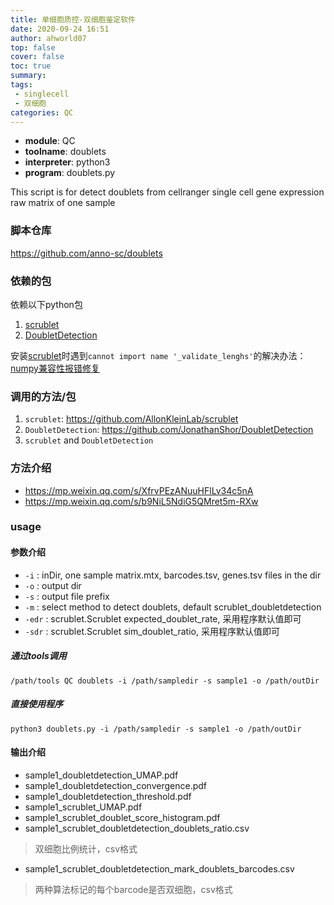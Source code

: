 ```yaml
---
title: 单细胞质控-双细胞鉴定软件
date: 2020-09-24 16:51
author: ahworld07
top: false
cover: false
toc: true
summary: 
tags: 
 - singlecell
 - 双细胞
categories: QC
---
```


* **module**: QC
* **toolname**: doublets
* **interpreter**: python3
* **program**: doublets.py

This script is for detect doublets from cellranger single cell gene expression raw matrix of one sample

### 脚本仓库

https://github.com/anno-sc/doublets

### 依赖的包
依赖以下python包

1. [scrublet](https://github.com/AllonKleinLab/scrublet)
2. [DoubletDetection](https://github.com/JonathanShor/DoubletDetection) 

安装[scrublet](https://github.com/AllonKleinLab/scrublet)时遇到`cannot import name '_validate_lenghs'`的解决办法：[numpy兼容性报错修复](https://mp.weixin.qq.com/s/XfrvPEzANuuHFlLv34c5nA)

### 调用的方法/包

1. `scrublet`: https://github.com/AllonKleinLab/scrublet
2. `DoubletDetection`: https://github.com/JonathanShor/DoubletDetection 
3. `scrublet` and `DoubletDetection`
### 方法介绍

* https://mp.weixin.qq.com/s/XfrvPEzANuuHFlLv34c5nA
* https://mp.weixin.qq.com/s/b9NiL5NdiG5QMret5m-RXw

### usage
#### 参数介绍

* `-i` : inDir, one sample matrix.mtx, barcodes.tsv, genes.tsv files in the dir
* `-o` : output dir
* `-s` : output file prefix
* `-m` : select method to detect doublets, default scrublet_doubletdetection
* `-edr` : scrublet.Scrublet expected_doublet_rate, 采用程序默认值即可
* `-sdr` : scrublet.Scrublet sim_doublet_ratio, 采用程序默认值即可

##### 通过tools调用
`/path/tools QC doublets -i /path/sampledir -s sample1 -o /path/outDir`
##### 直接使用程序

`python3 doublets.py -i /path/sampledir -s sample1 -o /path/outDir`

#### 输出介绍
* sample1_doubletdetection_UMAP.pdf
* sample1_doubletdetection_convergence.pdf
* sample1_doubletdetection_threshold.pdf
* sample1_scrublet_UMAP.pdf
* sample1_scrublet_doublet_score_histogram.pdf
* sample1_scrublet_doubletdetection_doublets_ratio.csv
>双细胞比例统计，csv格式
* sample1_scrublet_doubletdetection_mark_doublets_barcodes.csv
>两种算法标记的每个barcode是否双细胞，csv格式

